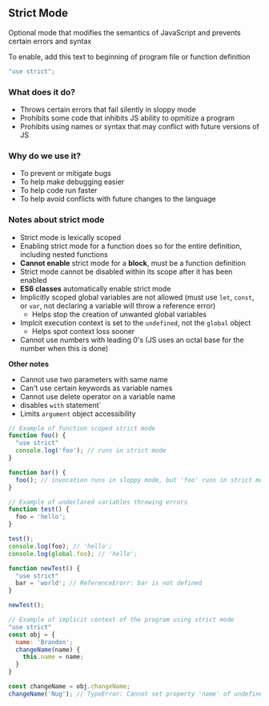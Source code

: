 ## Strict Mode ##
Optional mode that modifies the semantics of JavaScript and prevents certain errors and syntax

To enable, add this text to beginning of program file or function definition
```javascript
"use strict";
```

### What does it do? ###
- Throws certain errors that fail silently in sloppy mode
- Prohibits some code that inhibits JS ability to opmitize a program
- Prohibits using names or syntax that may conflict with future versions of JS

### Why do we use it? ###
- To prevent or mitigate bugs
- To help make debugging easier
- To help code run faster
- To help avoid conflicts with future changes to the language

### Notes about strict mode ###
- Strict mode is lexically scoped
- Enabling strict mode for a function does so for the entire definition, including nested functions
- **Cannot enable** strict mode for a **block**, must be a function definition
- Strict mode cannot be disabled within its scope after it has been enabled
- **ES6 classes** automatically enable strict mode
- Implicitly scoped global variables are not allowed (must use `let`, `const`, or `var`, not declaring a variable will throw a reference error)
  - Helps stop the creation of unwanted global variables
- Implcit execution context is set to the `undefined`, not the `global` object
  - Helps spot context loss sooner
- Cannot use numbers with leading 0's (JS uses an octal base for the number when this is done)

**Other notes**
- Cannot use two parameters with same name
- Can't use certain keywords as variable names
- Cannot use delete operator on a variable name
- disables `with` statement`
- Limits `argument` object accessibility

```javascript
// Example of function scoped strict mode
function foo() {
  "use strict"
  console.log('foo'); // runs in strict mode
}

function bar() {
  foo(); // invocation runs in sloppy mode, but 'foo' runs in strict mode
}
```
```javascript
// Example of undeclared variables throwing errors
function test() {
  foo = 'hello';
}

test();
console.log(foo); // 'hello';
console.log(global.foo); // 'hello';

function newTest() {
  "use strict"
  bar = 'world'; // ReferenceErorr: bar is not defined
}

newTest();
```
```javascript
// Example of implicit context of the program using strict mode
"use strict"
const obj = {
  name: 'Brandon';
  changeName(name) {
    this.name = name;
  }
}

const changeName = obj.changeName;
changeName('Nug'); // TypeError: Cannot set property 'name' of undefined (implicit context of program is undefined, not global object)
```
